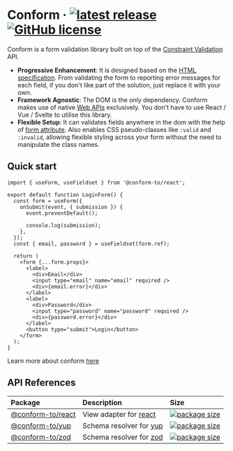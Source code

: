 # Conform &middot; [![latest release](https://img.shields.io/github/v/release/edmundhung/conform?include_prereleases)](https://github.com/edmundhung/conform/releases) [![GitHub license](https://img.shields.io/github/license/edmundhung/conform)](https://github.com/edmundhung/conform/blob/main/LICENSE)

Conform is a form validation library built on top of the [Constraint Validation](https://caniuse.com/constraint-validation) API.

- **Progressive Enhancement**: It is designed based on the [HTML specification](https://html.spec.whatwg.org/dev/form-control-infrastructure.html#the-constraint-validation-api). From validating the form to reporting error messages for each field, if you don't like part of the solution, just replace it with your own.
- **Framework Agnostic**: The DOM is the only dependency. Conform makes use of native [Web APIs](https://developer.mozilla.org/en-US/docs/Web/API) exclusively. You don't have to use React / Vue / Svelte to utilise this library.
- **Flexible Setup**: It can validates fields anywhere in the dom with the help of [form attribute](https://developer.mozilla.org/en-US/docs/Web/HTML/Element/input#form). Also enables CSS pseudo-classes like `:valid` and `:invalid`, allowing flexible styling across your form without the need to manipulate the class names.

## Quick start

```tsx
import { useForm, useFieldset } from '@conform-to/react';

export default function LoginForm() {
  const form = useForm({
    onSubmit(event, { submission }) {
      event.preventDefault();

      console.log(submission);
    },
  });
  const { email, password } = useFieldset(form.ref);

  return (
    <form {...form.props}>
      <label>
        <div>Email</div>
        <input type="email" name="email" required />
        <div>{email.error}</div>
      </label>
      <label>
        <div>Password</div>
        <input type="password" name="password" required />
        <div>{password.error}</div>
      </label>
      <button type="submit">Login</button>
    </form>
  );
}
```

Learn more about conform [here](https://conform.guide/basics)

## API References

<!-- prettier-ignore-start -->
| Package | Description | Size |
| :------ | :---------- | :--- |
| [@conform-to/react](packages/conform-react) | View adapter for [react](https://github.com/facebook/react)  | [![package size](https://img.shields.io/bundlephobia/minzip/@conform-to/react)](https://bundlephobia.com/package/@conform-to/react) |
| [@conform-to/yup](packages/conform-yup) | Schema resolver for [yup](https://github.com/jquense/yup) | [![package size](https://img.shields.io/bundlephobia/minzip/@conform-to/yup)](https://bundlephobia.com/package/@conform-to/yup) |
| [@conform-to/zod](packages/conform-zod) | Schema resolver for [zod](https://github.com/colinhacks/zod) | [![package size](https://img.shields.io/bundlephobia/minzip/@conform-to/zod)](https://bundlephobia.com/package/@conform-to/zod) |
<!-- prettier-ignore-end -->
